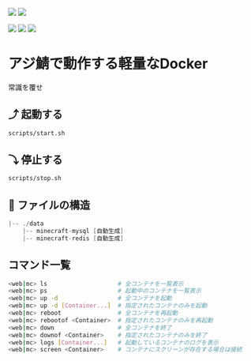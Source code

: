 [![](https://badgen.net/twitter/follow/AzisabaNetwork?icon=twitter)](https://twitter.com/AzisabaNetwork)
[![](https://discordapp.com/api/guilds/357134045328572418/widget.png)](https://discord.gg/seheC2W)

[![](https://badgen.net/github/license/AzisabaSystem/azifry?icon=libraries)](LICENSE)
[![](https://badgen.net/github/checks/AzisabaSystem/azifry?icon=github)](https://github.com/AzisabaSystem/azifry/actions)
[![](https://badgen.net/dependabot/AzisabaSystem/azifry?icon=dependabot)](https://app.dependabot.com/accounts/AzisabaSystem/repos/227227452)

# アジ鯖で動作する軽量なDocker
常識を覆せ

## ⤴ 起動する
```bash
scripts/start.sh
```

## ⤵ 停止する
```bash
scripts/stop.sh
```

## 🔌 ファイルの構造
```go
|-- ./data
    |-- minecraft-mysql [自動生成]
    |-- minecraft-redis [自動生成]
```

## コマンド一覧

```bash
<web|mc> ls                    # 全コンテナを一覧表示
<web|mc> ps                    # 起動中のコンテナを一覧表示
<web|mc> up -d                 # 全コンテナを起動
<web|mc> up -d [Container...]  # 指定されたコンテナのみを起動
<web|mc> reboot                # 全コンテナを再起動
<web|mc> rebootof <Container>  # 指定されたコンテナのみを再起動
<web|mc> down                  # 全コンテナを終了
<web|mc> downof <Container>    # 指定されたコンテナのみを終了
<web|mc> logs [Container...]   # 起動しているコンテナのログを表示
<web|mc> screen <Container>    # コンテナにスクリーンが存在する場合は接続
```
